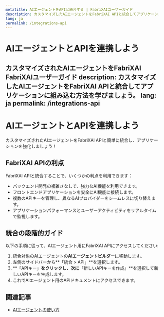```yaml
---
metatitle: AIエージェントをAPIと統合する | FabriXAIユーザーガイド
description: カスタマイズしたAIエージェントをFabriXAI APIと統合してアプリケーションに組み込む方法を学びましょう。
lang: ja
permalink: /integrations-api
---
```


# AIエージェントとAPIを連携しよう

カスタマイズされたAIエージェントをFabriXAI FabriXAIユーザーガイド
description: カスタマイズしたAIエージェントをFabriXAI APIと統合してアプリケーションに組み込む方法を学びましょう。
lang: ja
permalink: /integrations-api
---

# AIエージェントとAPIを連携しよう

カスタマイズされたAIエージェントをFabriXAI APIと簡単に統合し、アプリケーションを強化しましょう！

## FabriXAI APIの利点

FabriXAI APIと統合することで、いくつかの利点を利用できます：
- バックエンド開発の複雑さなしで、強力なAI機能を利用できます。
- フロントエンドアプリケーションを安全にAI機能に接続します。
- 複数のAPIキーを管理し、異なるAIプロバイダーをシームレスに切り替えます。
- アプリケーションパフォーマンスとユーザーアクティビティをリアルタイムで監視します。

## 統合の段階的ガイド

以下の手順に従って、AIエージェント用にFabriXAI APIにアクセスしてください:

1. 統合対象のAIエージェントの**AIエージェントビルダー**に移動します。
2. 左側のサイドバーから**「統合 > API」**を選択します。
3. **「APIキー」**をクリックし、次に**「新しいAPIキーを作成」**を選択して新しいAPIキーを生成します。
4. これでAIエージェント用のAPIドキュメントにアクセスできます。

## 関連記事
- [AIエージェントの使い方](/ja-jp/use-ai-agent/)
